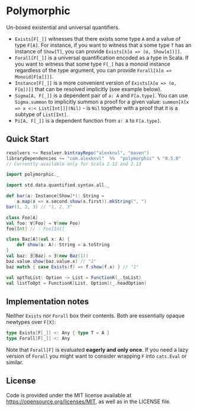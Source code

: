 # Polymorphic
Un-boxed existential and universal quantifiers.

 * `Exists[F[_]]` witnesses that there exists some type `A` and a value of
   type `F[A]`. For instance, if you want to witness that a some type
   `T` has an instance of `Show[T]`, you can provide
   `Exists[λ[α => (α, Show[α])]]`.
 * `Forall[F[_]]` is a universal quantification encoded as a type in Scala.
   If you want to witness that some type `F[_]` has a monoid instance
   regardless of the type argument, you can provide
   `Forall[λ[α => Monoid[F[α]]]]`.
  * `Instance[F[_]]` is a more convenient version of `Exists[λ[α => (α, F[α])]]`
   that can be resolved implicitly (see example below).
  * `Sigma[A, F[_]]` is a dependent pair of `a: A` and `F[a.type]`. You can use
   `Sigma.summon` to implicitly summon a proof for a given value:
   `summon[λ[x => x <:< List[Int]]](Nil)` - is `Nil` together with a proof that
   it is a subtype of `List[Int]`.
  * `Pi[A, F[_]]` is a dependent function from `a: A` to `F[a.type]`.

## Quick Start
```scala
resolvers += Resolver.bintrayRepo("alexknvl", "maven")
libraryDependencies += "com.alexknvl"  %%  "polymorphic" % "0.5.0"
// Currently available only for Scala 2.12 and 2.13
```

```scala
import polymorphic._

import std.data.quantified.syntax.all._

def bar(a: Instance[Show]*): String =
    a.map(x => x.second.show(x.first)).mkString(", ")
bar(1, 2, 3) // "1, 2, 3"

class Foo[A]
val foo: ∀[Foo] = ∀(new Foo)
foo[Int] // : Foo[Int]

class Baz[A](val x: A) {
    def show(a: A): String = a.toString
}
val baz: ∃[Baz] = ∃(new Baz(1))
baz.value.show(baz.value.x) // "1"
baz match { case Exists(f) => f.show(f.x) } // "1"

val optToList: Option ~> List = FunctionK(_.toList)
val listToOpt = FunctionK[List, Option](_.headOption)
```

## Implementation notes
Neither `Exists` nor `Forall` box their contents. Both are essentially opaque
newtypes over `F[X]`:
```scala
type Exists[F[_]] <: Any { type T = A }
type Forall[F[_]] <: Any
```

Note that `Forall[F]` is evaluated **eagerly and only once**. If you need a lazy
version of `Forall` you might want to consider wrapping `F` into `cats.Eval` or
similar.

## License
Code is provided under the MIT license available at https://opensource.org/licenses/MIT,
as well as in the LICENSE file.
